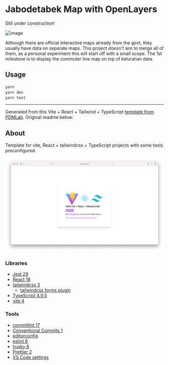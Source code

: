 # Jabodetabek Map with OpenLayers

Still under construction!

![image](https://user-images.githubusercontent.com/12206156/234661366-cbd97603-89d2-4421-9c8b-6b45cc763364.png)

Although there are official interactive maps already from the govt, they usually have data on separate maps. This project _doesn't_ aim to merge all of them, as a 
personal experiment this will start off with a small scope. The 1st milestone is to display the commuter line map on top of kelurahan data.

## Usage

```bash
yarn
yarn dev
yarn test
```

---

Generated from this Vite + React + Tailwind + TypeScript [template from PDMLab](https://github.com/PDMLab/vite-react-typescript-tailwind-starter). Original readme below:

## About

Template for vite, React + tailwindcss + TypeScript projects with some tools preconfigured.

![Screenshot](assets/screenshot.png)

### Libraries

- [Jest 29](https://jestjs.io/)
- [React 18](https://reactjs.org/)
- [tailwindcss 3](https://tailwindcss.com/)
  - [tailwindcss forms plugin](https://tailwindcss-forms.vercel.app/)
- [TypeScript 4.9.5](https://www.typescriptlang.org/)
- [vite 4](https://vitejs.dev/)

### Tools

- [commitlint 17](https://commitlint.js.org)
- [Conventional Commits 1](https://www.conventionalcommits.org)
- [editorconfig](https://editorconfig.org/)
- [eslint 8](https://eslint.org/)
- [husky 8](https://typicode.github.io/husky/#/)
- [Prettier 2](https://prettier.io/)
- [VS Code settings](https://code.visualstudio.com/)
